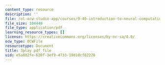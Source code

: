 ```yaml
---
content_type: resource
description: ''
file: /ol-ocw-studio-app/courses/9-40-introduction-to-neural-computation-spring-2018/e5a882fe620f3ef9473319d10cf82220_K1pxJVdqlxw.pdf
file_size: 104440
file_type: application/pdf
learning_resource_types: []
license: https://creativecommons.org/licenses/by-nc-sa/4.0/
ocw_type: OCWFile
resourcetype: Document
title: 3play pdf file
uid: e5a882fe-620f-3ef9-4733-19d10cf82220
---
```

